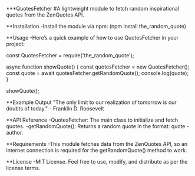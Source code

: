 ***QuotesFetcher
#A lightweight module to fetch random inspirational quotes from the ZenQuotes API.

**Installation
-Install the module via npm: 
(npm install the_random_quote)

**Usage
-Here’s a quick example of how to use QuotesFetcher in your project:

const QuotesFetcher = require('the_random_quote');

async function showQuote() {
  const quotesFetcher = new QuotesFetcher();
  const quote = await quotesFetcher.getRandomQuote();
  console.log(quote);
}

showQuote();


**Example Output
"The only limit to our realization of tomorrow is our doubts of today." - Franklin D. Roosevelt

**API Reference
-QuotesFetcher: The main class to initialize and fetch quotes.
-getRandomQuote(): Returns a random quote in the format: quote - author.

**Requirements
-This module fetches data from the ZenQuotes API, so an internet connection is required for the getRandomQuote() method to work.

**License
-MIT License. Feel free to use, modify, and distribute as per the license terms.